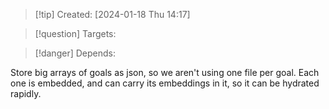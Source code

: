 
>[!tip] Created: [2024-01-18 Thu 14:17]

>[!question] Targets: 

>[!danger] Depends: 

Store big arrays of goals as json, so we aren't using one file per goal.
Each one is embedded, and can carry its embeddings in it, so it can be hydrated rapidly.